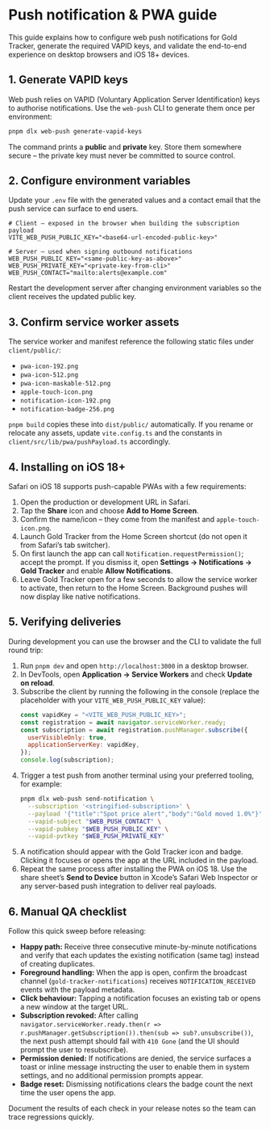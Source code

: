 # Push notification & PWA guide

This guide explains how to configure web push notifications for Gold Tracker, generate the required VAPID keys, and validate the end-to-end experience on desktop browsers and iOS 18+ devices.

## 1. Generate VAPID keys
Web push relies on VAPID (Voluntary Application Server Identification) keys to authorise notifications. Use the `web-push` CLI to generate them once per environment:

```bash
pnpm dlx web-push generate-vapid-keys
```

The command prints a **public** and **private** key. Store them somewhere secure – the private key must never be committed to source control.

## 2. Configure environment variables
Update your `.env` file with the generated values and a contact email that the push service can surface to end users.

```dotenv
# Client – exposed in the browser when building the subscription payload
VITE_WEB_PUSH_PUBLIC_KEY="<base64-url-encoded-public-key>"

# Server – used when signing outbound notifications
WEB_PUSH_PUBLIC_KEY="<same-public-key-as-above>"
WEB_PUSH_PRIVATE_KEY="<private-key-from-cli>"
WEB_PUSH_CONTACT="mailto:alerts@example.com"
```

Restart the development server after changing environment variables so the client receives the updated public key.

## 3. Confirm service worker assets
The service worker and manifest reference the following static files under `client/public/`:

- `pwa-icon-192.png`
- `pwa-icon-512.png`
- `pwa-icon-maskable-512.png`
- `apple-touch-icon.png`
- `notification-icon-192.png`
- `notification-badge-256.png`

`pnpm build` copies these into `dist/public/` automatically. If you rename or relocate any assets, update `vite.config.ts` and the constants in `client/src/lib/pwa/pushPayload.ts` accordingly.

## 4. Installing on iOS 18+
Safari on iOS 18 supports push-capable PWAs with a few requirements:

1. Open the production or development URL in Safari.
2. Tap the **Share** icon and choose **Add to Home Screen**.
3. Confirm the name/icon – they come from the manifest and `apple-touch-icon.png`.
4. Launch Gold Tracker from the Home Screen shortcut (do not open it from Safari’s tab switcher).
5. On first launch the app can call `Notification.requestPermission()`; accept the prompt. If you dismiss it, open **Settings → Notifications → Gold Tracker** and enable **Allow Notifications**.
6. Leave Gold Tracker open for a few seconds to allow the service worker to activate, then return to the Home Screen. Background pushes will now display like native notifications.

## 5. Verifying deliveries
During development you can use the browser and the CLI to validate the full round trip:

1. Run `pnpm dev` and open `http://localhost:3000` in a desktop browser.
2. In DevTools, open **Application → Service Workers** and check **Update on reload**.
3. Subscribe the client by running the following in the console (replace the placeholder with your `VITE_WEB_PUSH_PUBLIC_KEY` value):
   ```js
   const vapidKey = "<VITE_WEB_PUSH_PUBLIC_KEY>";
   const registration = await navigator.serviceWorker.ready;
   const subscription = await registration.pushManager.subscribe({
     userVisibleOnly: true,
     applicationServerKey: vapidKey,
   });
   console.log(subscription);
   ```
4. Trigger a test push from another terminal using your preferred tooling, for example:
   ```bash
   pnpm dlx web-push send-notification \
     --subscription '<stringified-subscription>' \
     --payload '{"title":"Spot price alert","body":"Gold moved 1.0%"}' \
     --vapid-subject "$WEB_PUSH_CONTACT" \
     --vapid-pubkey "$WEB_PUSH_PUBLIC_KEY" \
     --vapid-pvtkey "$WEB_PUSH_PRIVATE_KEY"
   ```
5. A notification should appear with the Gold Tracker icon and badge. Clicking it focuses or opens the app at the URL included in the payload.
6. Repeat the same process after installing the PWA on iOS 18. Use the share sheet’s **Send to Device** button in Xcode’s Safari Web Inspector or any server-based push integration to deliver real payloads.

## 6. Manual QA checklist
Follow this quick sweep before releasing:

- **Happy path:** Receive three consecutive minute-by-minute notifications and verify that each updates the existing notification (same tag) instead of creating duplicates.
- **Foreground handling:** When the app is open, confirm the broadcast channel (`gold-tracker-notifications`) receives `NOTIFICATION_RECEIVED` events with the payload metadata.
- **Click behaviour:** Tapping a notification focuses an existing tab or opens a new window at the target URL.
- **Subscription revoked:** After calling `navigator.serviceWorker.ready.then(r => r.pushManager.getSubscription()).then(sub => sub?.unsubscribe())`, the next push attempt should fail with `410 Gone` (and the UI should prompt the user to resubscribe).
- **Permission denied:** If notifications are denied, the service surfaces a toast or inline message instructing the user to enable them in system settings, and no additional permission prompts appear.
- **Badge reset:** Dismissing notifications clears the badge count the next time the user opens the app.

Document the results of each check in your release notes so the team can trace regressions quickly.

